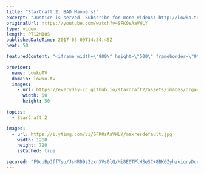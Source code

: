 ```yaml
---
title: "StarCraft 2: BAD Manners!"
excerpt: "Justice is served. Subscribe for more videos: http://lowko.tv/youtube Insane Proxy Barracks: https://goo.gl/8m0B4g  In this Protoss versus Terran the Terran player decides to show his hand early and tells exactly what strategy he is going for, while being awfully bad mannered to his opponent.  If you"
originalUrl: https://youtube.com/watch?v=SFK0sAaVWLY
type: video
length: PT12M10S
publishedDateTime: 2017-03-09T14:34:45Z
heat: 50

featuredContent: "<iframe width=\"800\" height=\"500\" frameborder=\"0\" src=\"https://www.youtube.com/embed/SFK0sAaVWLY\" allow=\"accelerometer; autoplay; encrypted-media; gyroscope; picture-in-picture\" allowfullscreen></iframe>"

provider:
  name: LowkoTV
  domain: lowko.tv
  images:
    - url: https://everyday-cc.github.io/starcraft2/assets/images/organizations/lowko.tv-50x50.jpg
      width: 50
      height: 50

topics:
  - StarCraft 2

images:
  - url: https://i.ytimg.com/vi/SFK0sAaVWLY/maxresdefault.jpg
    width: 1280
    height: 720
    isCached: true

secured: "F9cuBpJffTsu/JsNRD9s2zxnXVs0lQ/Mi8E0TPlHSeSC+8BKGZyhzkiqryDcnP98olmAFOwpVIJZ43mOMlePis8xgCVmrNrMKoeicH8lwFJHvdLrHGVMKyz8wKT5Nq7qJGYg0j6AhKFdaOeIkMsy7EcB1XmhtREyIw5UFv8oZIvs4oUVqJr6vp6bCBhUH1xEV7/lMdbLWIt3UimZL9hFI50AILNKf14LbQ5HO5NY2xfo33eJZymPtXhEkslP5SpAEgYyw2InPeui/CP7HHNKd5UXpoOukbSzowaqkAwySB/zN8DuV4b6gITmf1qIk/nqD0AGXGjyv2UJ1uopmdU/6XjsmUrgdJFp/ZJ2ie7UGEEVoQnFY5+iT+SoQho6+0k7xC+vmgG/idMv2BLgWRjggAHoUZIpvsooxwvSUyo5nVU=;p9ES66z44pvw5YMOyaAE1Q=="
---
```


